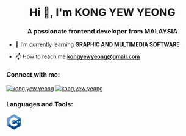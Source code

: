 <h1 align="center">Hi 👋, I'm KONG YEW YEONG</h1>
<h3 align="center">A passionate frontend developer from MALAYSIA</h3>

- 🌱 I’m currently learning **GRAPHIC AND MULTIMEDIA SOFTWARE**

- 📫 How to reach me **kongyewyeong@gmail.com**

<h3 align="left">Connect with me:</h3>
<p align="left">
<a href="https://linkedin.com/in/kong yew yeong" target="blank"><img align="center" src="https://raw.githubusercontent.com/rahuldkjain/github-profile-readme-generator/master/src/images/icons/Social/linked-in-alt.svg" alt="kong yew yeong" height="30" width="40" /></a>
<a href="https://fb.com/kong yew yeong" target="blank"><img align="center" src="https://raw.githubusercontent.com/rahuldkjain/github-profile-readme-generator/master/src/images/icons/Social/facebook.svg" alt="kong yew yeong" height="30" width="40" /></a>
</p>

<h3 align="left">Languages and Tools:</h3>
<p align="left"> <a href="https://www.w3schools.com/cpp/" target="_blank" rel="noreferrer"> <img src="https://raw.githubusercontent.com/devicons/devicon/master/icons/cplusplus/cplusplus-original.svg" alt="cplusplus" width="40" height="40"/> </a> </p>
